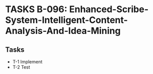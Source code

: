 # TASKS B-096: Enhanced-Scribe-System-Intelligent-Content-Analysis-And-Idea-Mining
<!-- BACKLOG_ID: B-096 -->
<!-- FILE_TYPE: tasks -->
<!-- SLUG: Enhanced-Scribe-System-Intelligent-Content-Analysis-And-Idea-Mining -->
<!-- ROADMAP_REFERENCE: 400_guides/400_project-overview.md -->



## Tasks

- T-1 Implement
- T-2 Test
